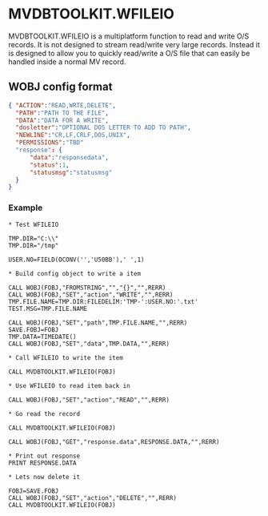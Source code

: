 # MVDBTOOLKIT.WFILEIO

MVDBTOOLKIT.WFILEIO is a multiplatform function to read and write O/S records.  It is not designed to stream read/write very large records.  Instead it is designed to allow you to quickly read/write a O/S file that can easily be handled inside a normal MV record.

## WOBJ config format

```JSON
{ "ACTION":"READ,WRTE,DELETE",
  "PATH":"PATH TO THE FILE",
  "DATA":"DATA FOR A WRITE",
  "dosletter":"OPTIONAL DOS LETTER TO ADD TO PATH",
  "NEWLINE":"CR,LF,CRLF,DOS,UNIX",
  "PERMISSIONS":"TBD"
  "response": {
      "data":"responsedata",
      "status":1,
      "statusmsg":"statusmsg"
  }
}
```

### Example

```BASIC
* Test WFILEIO

TMP.DIR="C:\\"
TMP.DIR="/tmp"

USER.NO=FIELD(OCONV('','U50BB'),' ',1)

* Build config object to write a item

CALL WOBJ(FOBJ,"FROMSTRING","","{}","",RERR)
CALL WOBJ(FOBJ,"SET","action","WRITE","",RERR)
TMP.FILE.NAME=TMP.DIR:FILEDELIM:'TMP-':USER.NO:'.txt'
TEST.MSG=TMP.FILE.NAME

CALL WOBJ(FOBJ,"SET","path",TMP.FILE.NAME,"",RERR)
SAVE.FOBJ=FOBJ
TMP.DATA=TIMEDATE()
CALL WOBJ(FOBJ,"SET","data",TMP.DATA,"",RERR)

* Call WFILEIO to write the item

CALL MVDBTOOLKIT.WFILEIO(FOBJ)

* Use WFILEIO to read item back in

CALL WOBJ(FOBJ,"SET","action","READ","",RERR)

* Go read the record

CALL MVDBTOOLKIT.WFILEIO(FOBJ)

CALL WOBJ(FOBJ,"GET","response.data",RESPONSE.DATA,"",RERR)

* Print out response
PRINT RESPONSE.DATA

* Lets now delete it

FOBJ=SAVE.FOBJ
CALL WOBJ(FOBJ,"SET","action","DELETE","",RERR)
CALL MVDBTOOLKIT.WFILEIO(FOBJ)
```

<PageFooter />
